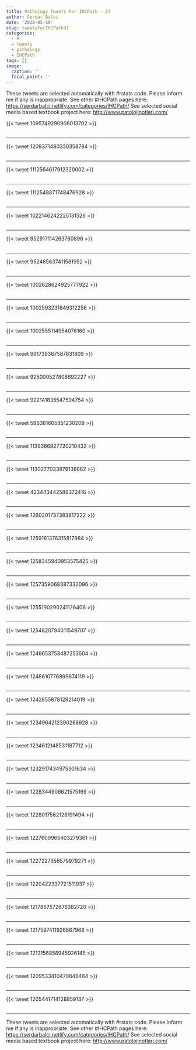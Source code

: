 ```yaml
---
title: Pathology Tweets For IHCPath - 37
author: Serdar Balci
date: '2020-05-19'
slug: tweetsForIHCPath37
categories:
  - R
  - tweets
  - pathology
  - IHCPath
tags: []
image:
  caption: ''
  focal_point: ''
---
```



These tweets are selected automatically with #rstats code. Please inform me if any is inappropriate.
See other #IHCPath pages here: https://serdarbalci.netlify.com/categories/IHCPath/ 
See selected social media based textbook project here: http://www.patolojinotlari.com/

{{< tweet 1095749290906013702 >}}
<br>
<br>
<hr>
{{< tweet 1209371480330358784 >}}
<br>
<br>
<hr>
{{< tweet 1112564617912320002 >}}
<br>
<br>
<hr>
{{< tweet 1112548871748476928 >}}
<br>
<br>
<hr>
{{< tweet 1022146242225131526 >}}
<br>
<br>
<hr>
{{< tweet 952917114263760896 >}}
<br>
<br>
<hr>
{{< tweet 952485637411581952 >}}
<br>
<br>
<hr>
{{< tweet 1002628624925777922 >}}
<br>
<br>
<hr>
{{< tweet 1002593231849312256 >}}
<br>
<br>
<hr>
{{< tweet 1002555114954076160 >}}
<br>
<br>
<hr>
{{< tweet 991739367587831809 >}}
<br>
<br>
<hr>
{{< tweet 925000527808692227 >}}
<br>
<br>
<hr>
{{< tweet 922141835547594754 >}}
<br>
<br>
<hr>
{{< tweet 596381605851230208 >}}
<br>
<br>
<hr>
{{< tweet 1139366927720210432 >}}
<br>
<br>
<hr>
{{< tweet 1130277033878138882 >}}
<br>
<br>
<hr>
{{< tweet 423443442589372416 >}}
<br>
<br>
<hr>
{{< tweet 1260201737383817222 >}}
<br>
<br>
<hr>
{{< tweet 1259181376315817984 >}}
<br>
<br>
<hr>
{{< tweet 1258345940953575425 >}}
<br>
<br>
<hr>
{{< tweet 1257359068387332096 >}}
<br>
<br>
<hr>
{{< tweet 1255190290241126406 >}}
<br>
<br>
<hr>
{{< tweet 1254820794011549707 >}}
<br>
<br>
<hr>
{{< tweet 1249653753487253504 >}}
<br>
<br>
<hr>
{{< tweet 1248610776899674119 >}}
<br>
<br>
<hr>
{{< tweet 1242855878128214019 >}}
<br>
<br>
<hr>
{{< tweet 1234964212390268928 >}}
<br>
<br>
<hr>
{{< tweet 1234612148531187712 >}}
<br>
<br>
<hr>
{{< tweet 1232917434975301634 >}}
<br>
<br>
<hr>
{{< tweet 1228344906621575169 >}}
<br>
<br>
<hr>
{{< tweet 1228017562128191494 >}}
<br>
<br>
<hr>
{{< tweet 1227609965403279361 >}}
<br>
<br>
<hr>
{{< tweet 1227227356579979271 >}}
<br>
<br>
<hr>
{{< tweet 1220422337721511937 >}}
<br>
<br>
<hr>
{{< tweet 1217867572676382720 >}}
<br>
<br>
<hr>
{{< tweet 1217597411926867968 >}}
<br>
<br>
<hr>
{{< tweet 1213156856945926145 >}}
<br>
<br>
<hr>
{{< tweet 1209533410470846464 >}}
<br>
<br>
<hr>
{{< tweet 1205441714128859137 >}}
<br>
<br>
<hr>


These tweets are selected automatically with #rstats code. Please inform me if any is inappropriate.
See other #IHCPath pages here: https://serdarbalci.netlify.com/categories/IHCPath/ 
See selected social media based textbook project here: http://www.patolojinotlari.com/
